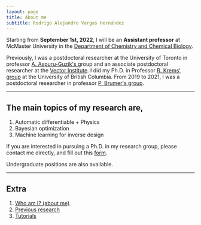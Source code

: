 ```yaml
---
layout: page
title: About me
subtitle: Rodrigo Alejandro Vargas Hernández
---
```



Starting from **September 1st, 2022**, I will be an **Assistant professor** at McMaster University in the [Department of Chemistry and Chemical Biology](https://chemistry.mcmaster.ca/).


Previously, I was a postdoctoral researcher at the University of Toronto in professor [A. Aspuru-Guzik's ]((https://www.matter.toronto.edu/)) group and an associate postdoctoral researcher at the [Vector Institute](https://vectorinstitute.ai/about/). I did my Ph.D. in Professor [R. Krems' group](https://groups.chem.ubc.ca/krems/) at the University of British Columbia. From 2019 to 2021, I was a postdoctoral researcher in professor [P. Brumer's group](https://www.chemistry.utoronto.ca/people/directories/all-faculty/paul-brumer). 


---
The main topics of my research are,
---

1. Automatic differentiable + Physics
2. Bayesian optimization
3. Machine learning for inverse design


If you are interested in pursuing a Ph.D. in my research group, please contact me directly, and fill out this [form](https://forms.gle/y65T7BzYvqgC8yfo6). 

Undergraduate positions are also available.


---
Extra
---
1. [Who am I? (about me)](aboutme.md)
2. [Previous research](publications.md)
3. [Tutorials](research.md)




<!---
**I was born** in Mexico city, and I lived a couple of years in Vancouver during my graduate studies. In the summer of 2019, I moved to Toronto to continue my academic carrear. 
In my spare time I usually practice *bike&beer* or *cafe&cletas*, choose a craft brewery or a coffee shop and cycle there. Before the pandemic I used to play basketball too. 
-->